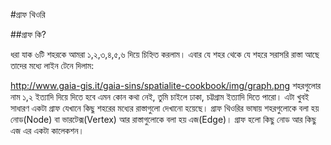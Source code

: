 #গ্রাফ থিওরি

##গ্রাফ কি?

ধরা যাক ৬টি শহরকে আমরা ১,২,৩,৪,৫,৬ দিয়ে চিহ্নিত করলাম। এবার যে শহর থেকে যে শহরে সরাসরি রাস্তা আছে তাদের মধ্যে লাইন টেনে দিলাম:

http://www.gaia-gis.it/gaia-sins/spatialite-cookbook/img/graph.png
শহরগুলোর নাম ১,২ ইত্যাদি দিয়ে দিতে হবে এমন কোন কথা নেই, তুমি চাইলে ঢাকা, চট্টগ্রাম ইত্যাদি দিতে পারো। এটা খুবই সাধারণ একটা গ্রাফ যেখানে কিছু শহরের মধ্যের রাস্তাগুলো দেখানো হয়েছে। গ্রাফ থিওরির ভাষায় শহরগুলোকে বলা হয় নোড(Node) বা ভারটেক্স(Vertex) আর রাস্তাগুলোকে বলা হয় এজ(Edge)। গ্রাফ হলো কিছু নোড আর কিছু এজ এর একটা কালেকশন।